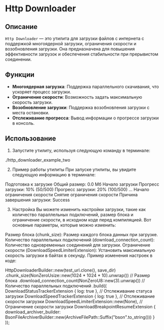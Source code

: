 # Http Downloader

## Описание
`Http Downloader` — это утилита для загрузки файлов с интернета с поддержкой многоядерной загрузки, ограничения скорости и возобновления загрузки. Она предназначена для повышения эффективности загрузок и обеспечения стабильности при прерывистом соединении.

## Функции
- **Многоядерная загрузка**: Поддержка параллельного скачивания, что ускоряет процесс загрузки.
- **Ограничение скорости**: Возможность задать максимальную скорость загрузки.
- **Возобновление загрузки**: Поддержка возобновления загрузки с места остановки.
- **Отслеживание прогресса**: Вывод информации о прогрессе загрузки в консоль.


## Использование
1. Запустите утилиту, используя следующую команду в терминале:


./http_downloader_example_two


2. Пример работы утилиты
При запуске утилиты, вы увидите следующую информацию в терминале:

Подготовка к загрузке
Общий размер: 0.0 Мб
Начало загрузки
Прогресс загрузки: 10% (50/500)
Прогресс загрузки: 20% (100/500)
...
Начало ограничения скорости
Снятие ограничения скорости
Причина завершения загрузки: Success

3. Настройка
Вы можете изменить настройки загрузки, такие как количество параллельных подключений, размер блока и ограничение скорости, в исходном коде перед компиляцией. Вот основные параметры, которые можно изменить:

Размер блока (chunk_size): Размер каждого блока данных при загрузке.
Количество параллельных подключений (download_connection_count):
Количество одновременных соединений для загрузки.
Ограничение скорости (DownloadSpeedLimiterExtension):
Установить максимальную скорость загрузки в байтах в секунду.
Пример изменения настроек в коде:


HttpDownloaderBuilder::new(test_url.clone(), save_dir)
    .chunk_size(NonZeroUsize::new(1024 * 1024 * 10).unwrap()) // Размер блока
    .download_connection_count(NonZeroU8::new(3).unwrap())    // Количество параллельных подключений
    .build((
        DownloadStatusTrackerExtension { log: true },       // Отслеживание статуса загрузки
        DownloadSpeedTrackerExtension { log: true },       // Отслеживание скорости загрузки
        DownloadSpeedLimiterExtension::new(None),          // Ограничение скорости загрузки
        DownloadBreakpointResumeExtension {
            download_archiver_builder: BsonFileArchiverBuilder::new(ArchiveFilePath::Suffix("bson".to_string()))
        }
    ));
